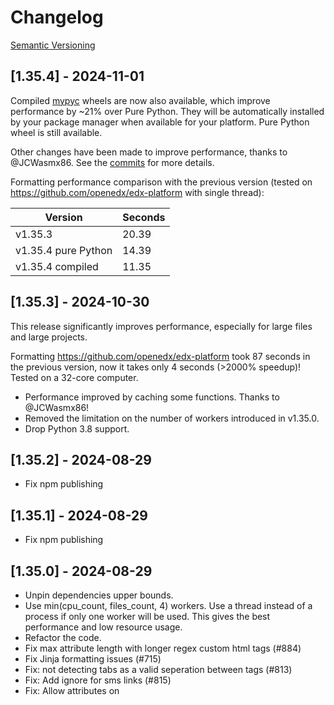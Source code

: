 # Changelog

[Semantic Versioning](https://semver.org/)

## [1.35.4] - 2024-11-01

Compiled [mypyc](https://mypyc.readthedocs.io/en/stable/introduction.html) wheels are now also available, which improve performance by ~21% over Pure Python. They will be automatically installed by your package manager when available for your platform. Pure Python wheel is still available.

Other changes have been made to improve performance, thanks to @JCWasmx86. See the [commits](https://github.com/djlint/djLint/compare/v1.35.3...v1.35.4) for more details.

Formatting performance comparison with the previous version (tested on <https://github.com/openedx/edx-platform> with single thread):

| Version             | Seconds |
| ------------------- | ------- |
| v1.35.3             | 20.39   |
| v1.35.4 pure Python | 14.39   |
| v1.35.4 compiled    | 11.35   |

## [1.35.3] - 2024-10-30

This release significantly improves performance, especially for large files and large projects.

Formatting <https://github.com/openedx/edx-platform> took 87 seconds in the previous version, now it takes only 4 seconds (>2000% speedup)! Tested on a 32-core computer.

- Performance improved by caching some functions. Thanks to @JCWasmx86!
- Removed the limitation on the number of workers introduced in v1.35.0.
- Drop Python 3.8 support.

## [1.35.2] - 2024-08-29

- Fix npm publishing

## [1.35.1] - 2024-08-29

- Fix npm publishing

## [1.35.0] - 2024-08-29

- Unpin dependencies upper bounds.
- Use min(cpu_count, files_count, 4) workers. Use a thread instead of a process if only one worker will be used. This gives the best performance and low resource usage.
- Refactor the code.
- Fix max attribute length with longer regex custom html tags (#884)
- Fix Jinja formatting issues (#715)
- Fix: not detecting tabs as a valid seperation between tags (#813)
- Fix: Add ignore for sms links (#815)
- Fix: Allow attributes on <title> (#830)
